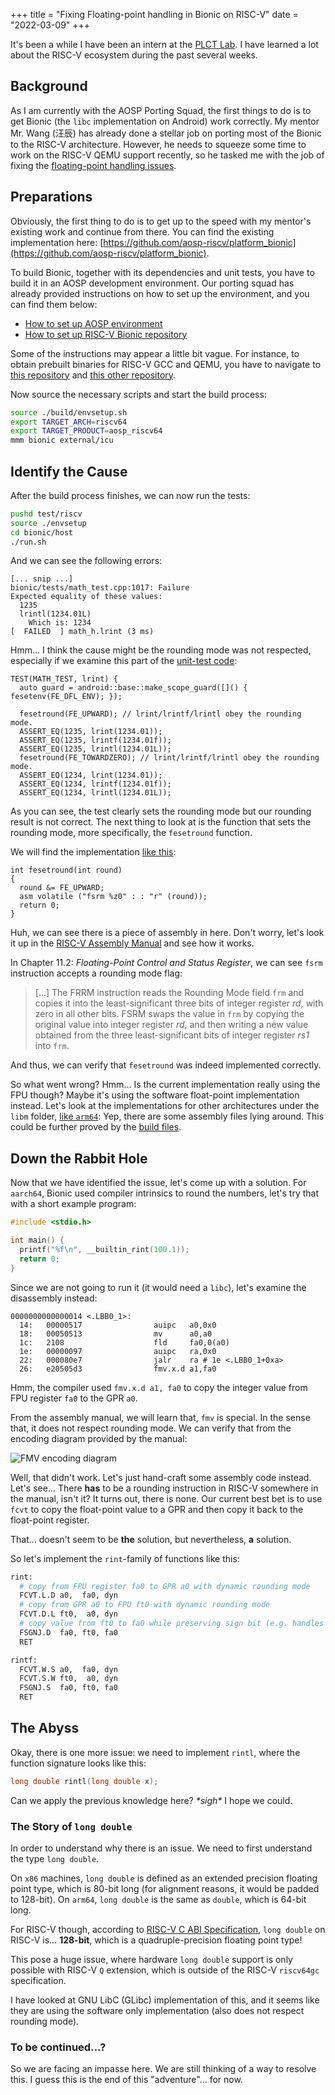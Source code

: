+++
title = "Fixing Floating-point handling in Bionic on RISC-V"
date = "2022-03-09"
+++

It's been a while I have been an intern at the [PLCT Lab](https://plctlab.github.io/). I have learned a lot about the RISC-V ecosystem during the past several weeks.

## Background

As I am currently with the AOSP Porting Squad, the first things to do is to get Bionic (the `libc` implementation on Android) work correctly. My mentor Mr. Wang (汪辰) has already done a stellar job on porting most of the Bionic to the RISC-V architecture. However, he needs to squeeze some time to work on the RISC-V QEMU support recently, so he tasked me with the job of fixing the [floating-point handling issues](https://github.com/aosp-riscv/working-group/issues/36).

## Preparations

Obviously, the first thing to do is to get up to the speed with my mentor's existing work and continue from there.
You can find the existing implementation here: [https://github.com/aosp-riscv/platform_bionic](https://github.com/aosp-riscv/platform_bionic).

To build Bionic, together with its dependencies and unit tests, you have to build it in an AOSP development environment. Our porting squad has already provided instructions on how to set up the environment, and you can find them below:

- [How to set up AOSP environment](https://github.com/aosp-riscv/working-group/blob/9a8b450471a72cb92dbf274c9d054568ca3682ba/docs/howto-setup-build-env.md)
- [How to set up RISC-V Bionic repository](https://github.com/aosp-riscv/test-riscv/blob/4cdc228de846220e4603e1b80dabcaa4c491d98d/docs/howto-setup-test-env.md)

Some of the instructions may appear a little bit vague. For instance, to obtain prebuilt binaries for RISC-V GCC and QEMU, you have to navigate to [this repository](https://github.com/aosp-riscv/platform-prebuilts-build-tools/tree/f0e2377d3c29d1e9942dd861a8050b65cf04032c) and [this other repository](https://github.com/aosp-riscv/test-riscv/tree/4cdc228de846220e4603e1b80dabcaa4c491d98d/bin/qemu/install).

Now source the necessary scripts and start the build process:

```bash
source ./build/envsetup.sh
export TARGET_ARCH=riscv64
export TARGET_PRODUCT=aosp_riscv64
mmm bionic external/icu
```

## Identify the Cause

After the build process finishes, we can now run the tests:

```bash
pushd test/riscv
source ./envsetup
cd bionic/host
./run.sh
```

And we can see the following errors:

```
[... snip ...]
bionic/tests/math_test.cpp:1017: Failure
Expected equality of these values:
  1235
  lrintl(1234.01L)
    Which is: 1234
[  FAILED  ] math_h.lrint (3 ms)
```

Hmm... I think the cause might be the rounding mode was not respected, especially if we examine this part of the [unit-test code](https://github.com/aosp-riscv/platform_bionic/blob/0dde4734fa01e36dee2ce6372c84b32d1523a48d/tests/math_test.cpp#L1011-L1021):

```c++,linenos,linenostart=1011
TEST(MATH_TEST, lrint) {
  auto guard = android::base::make_scope_guard([]() { fesetenv(FE_DFL_ENV); });

  fesetround(FE_UPWARD); // lrint/lrintf/lrintl obey the rounding mode.
  ASSERT_EQ(1235, lrint(1234.01));
  ASSERT_EQ(1235, lrintf(1234.01f));
  ASSERT_EQ(1235, lrintl(1234.01L));
  fesetround(FE_TOWARDZERO); // lrint/lrintf/lrintl obey the rounding mode.
  ASSERT_EQ(1234, lrint(1234.01));
  ASSERT_EQ(1234, lrintf(1234.01f));
  ASSERT_EQ(1234, lrintl(1234.01L));
```

As you can see, the test clearly sets the rounding mode but our rounding result is not correct.
The next thing to look at is the function that sets the rounding mode, more specifically, the `fesetround` function.

We will find the implementation [like this](https://github.com/aosp-riscv/platform_bionic/blob/0dde4734fa01e36dee2ce6372c84b32d1523a48d/libm/riscv64/fenv.c#L96-L101):

```c,linenos,linenostart=96
int fesetround(int round)
{
  round &= FE_UPWARD;
  asm volatile ("fsrm %z0" : : "r" (round));
  return 0;
}
```

Huh, we can see there is a piece of assembly in here. Don't worry, let's look it up in the [RISC-V Assembly Manual](https://github.com/riscv/riscv-isa-manual/releases/download/Ratified-IMAFDQC/riscv-spec-20191213.pdf) and see how it works.

In Chapter 11.2: _Floating-Point Control and Status Register_, we can see `fsrm` instruction accepts a rounding mode flag:

> [...] The FRRM instruction reads the Rounding Mode field `frm` and copies it into the least-significant three bits of integer register _rd_, with zero in all other bits. FSRM swaps the value in `frm` by copying the original value into integer register _rd_, and then writing a new value obtained from the three least-significant bits of integer register _rs1_ into `frm`.

And thus, we can verify that `fesetround` was indeed implemented correctly.

So what went wrong? Hmm... Is the current implementation really using the FPU though? Maybe it's using the software float-point implementation instead. Let's look at the implementations for other architectures under the `libm` folder, [like `arm64`](https://github.com/aosp-riscv/platform_bionic/tree/0dde4734fa01e36dee2ce6372c84b32d1523a48d/libm/arm64): Yep, there are some assembly files lying around. This could be further proved by the [build files](https://github.com/aosp-riscv/platform_bionic/blob/0dde4734fa01e36dee2ce6372c84b32d1523a48d/libm/Android.bp#L320-L343).


## Down the Rabbit Hole

Now that we have identified the issue, let's come up with a solution. For `aarch64`, Bionic used compiler intrinsics to round the numbers, let's try that with a short example program:

```c
#include <stdio.h>

int main() {
  printf("%f\n", __builtin_rint(100.1));
  return 0;
}
```

Since we are not going to run it (it would need a `libc`), let's examine the disassembly instead:

```
0000000000000014 <.LBB0_1>:
  14:   00000517                auipc   a0,0x0
  18:   00050513                mv      a0,a0
  1c:   2108                    fld     fa0,0(a0)
  1e:   00000097                auipc   ra,0x0
  22:   000080e7                jalr    ra # 1e <.LBB0_1+0xa>
  26:   e20505d3                fmv.x.d a1,fa0
```

Hmm, the compiler used `fmv.x.d a1, fa0` to copy the integer value from FPU register `fa0` to the GPR `a0`.

From the assembly manual, we will learn that, `fmv` is special. In the sense that, it does not respect rounding mode. We can verify that from the encoding diagram provided by the manual:

![FMV encoding diagram](/fmv-diagram.drawio.svg)

Well, that didn't work. Let's just hand-craft some assembly code instead.
Let's see... There **has** to be a rounding instruction in RISC-V somewhere in the manual, isn't it?
It turns out, there is none. Our current best bet is to use `fcvt` to copy the float-point value to a GPR and then copy it back to the float-point register.

That... doesn't seem to be **the** solution, but nevertheless, **a** solution.

So let's implement the `rint`-family of functions like this:

```bash
rint:
  # copy from FPU register fa0 to GPR a0 with dynamic rounding mode
  FCVT.L.D a0,  fa0, dyn
  # copy from GPR a0 to FPU ft0 with dynamic rounding mode
  FCVT.D.L ft0,  a0, dyn
  # copy value from ft0 to fa0 while preserving sign bit (e.g. handles -0.0)
  FSGNJ.D  fa0, ft0, fa0
  RET

rintf:
  FCVT.W.S a0,  fa0, dyn
  FCVT.S.W ft0,  a0, dyn
  FSGNJ.S  fa0, ft0, fa0
  RET
```

## The Abyss

Okay, there is one more issue: we need to implement `rintl`, where the function signature looks like this:

```c
long double rintl(long double x);
```

Can we apply the previous knowledge here? *\*sigh\** I hope we could.

### The Story of `long double`

In order to understand why there is an issue. We need to first understand the type `long double`.

On `x86` machines, `long double` is defined as an extended precision floating point type, which is 80-bit long (for alignment reasons, it would be padded to 128-bit). On `arm64`, `long double` is the same as `double`, which is 64-bit long.

For RISC-V though, according to [RISC-V C ABI Specification](https://riscv.org/wp-content/uploads/2015/01/riscv-calling.pdf), `long double` on RISC-V is... **128-bit**, which is a quadruple-precision floating point type!

This pose a huge issue, where hardware `long double` support is only possible with RISC-V `Q` extension, which is outside of the RISC-V `riscv64gc` specification.

I have looked at GNU LibC (GLibc) implementation of this, and it seems like they are using the software only implementation (also does not respect rounding mode).

### To be continued...?

So we are facing an impasse here. We are still thinking of a way to resolve this. I guess this is the end of this "adventure"... for now.
